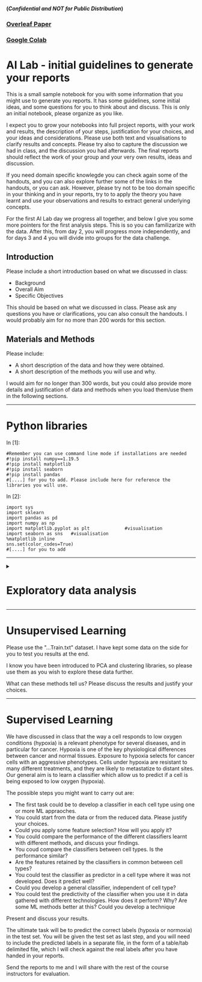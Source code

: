 #### (_Confidential and NOT for Public Distribution_)
### [Overleaf Paper](https://www.overleaf.com/project/642c259e2f694482ba9942e8)
### [Google Colab](https://colab.research.google.com/drive/1DltVlTuszWOiAbFxQ0-eCtsAYjyLH508?usp=sharing)

# AI Lab - initial guidelines to generate your reports

This is a small sample notebook for you with some information that you
might use to generate you reports. It has some guidelines, some initial
ideas, and some questions for you to think about and discuss. This is
only an initial notebook, please organize as you like.

I expect you to grow your notebooks into full project reports, with your
work and results, the description of your steps, justification for your
choices, and your ideas and considerations. Please use both text and
visualisations to clarify results and concepts. Please try also to
capture the discussion we had in class, and the discussion you had
afterwards. The final reports should reflect the work of your group and
your very own results, ideas and discussion.

If you need domain specific knowlegde you can check again some of the
handouts, and you can also explore further some of the links in the
handouts, or you can ask. However, please try not to be too domain
specific in your thinking and in your reports, try to to apply the
theory you have learnt and use your observations and results to extract
general underlying concepts.

For the first AI Lab day we progress all together, and below I give you
some more pointers for the first analysis steps. This is so you can
familizarize with the data. After this, from day 2, you will progress
more independently, and for days 3 and 4 you will divide into groups for
the data challenge.

## Introduction

Please include a short introduction based on what we discussed in class:

-   Background
-   Overall Aim
-   Specific Objectives


This should be based on what we discussed in class. Please ask any
questions you have or clarifications, you can also consult the handouts.
I would probably aim for no more than 200 words for this section.

## Materials and Methods

Please include:

-   A short description of the data and how they were obtained.
-   A short description of the methods you will use and why.


I would aim for no longer than 300 words, but you could also provide
more details and justification of data and methods when you load
them/use them in the following sections.

------------------------------------------------------------------------

# Python libraries

In \[1\]:

    #Remember you can use command line mode if installations are needed
    #!pip install numpy==1.19.5
    #!pip install matplotlib
    #!pip install seaborn
    #!pip install pandas
    #[....] for you to add. Please include here for reference the libraries you will use. 

In \[2\]:

    import sys
    import sklearn
    import pandas as pd
    import numpy as np
    import matplotlib.pyplot as plt             #visualisation
    import seaborn as sns   #visualisation
    %matplotlib inline     
    sns.set(color_codes=True)
    #[....] for you to add

------------------------------------------------------------------------
<details>
<summary><h1>Exploratory data analysis</h1></summary>

First we load the data. There are four datasets. They correspond to four
different experiments in two different cell lines, and using two
different single cell RNA sequencing techniques. You might proceed one
experiment at a time, or download the metadata for all experiments and
discuss them together. Here I show the example for one of the datasets.

## MCF7 SmartSeq experiment

First we read in the metadata. There are 4 metadata files. One for each
experiment. They are tab delimited file TSV.

In \[3\]:

    # Remember to change the path. This should point to where you have stored the metadata files. 
    df_meta = pd.read_csv("SmartSeq/MCF7_SmartS_MetaData.tsv",delimiter="\t",engine='python',index_col=0)
    print("Dataframe dimensions:", np.shape(df_meta))
    print("First column: ", df_meta.iloc[ : , 0])

    Dataframe dimensions: (383, 8)
    First column:  Filename
    output.STAR.1_A10_Hypo_S28_Aligned.sortedByCoord.out.bam    MCF7
    output.STAR.1_A11_Hypo_S29_Aligned.sortedByCoord.out.bam    MCF7
    output.STAR.1_A12_Hypo_S30_Aligned.sortedByCoord.out.bam    MCF7
    output.STAR.1_A1_Norm_S1_Aligned.sortedByCoord.out.bam      MCF7
    output.STAR.1_A2_Norm_S2_Aligned.sortedByCoord.out.bam      MCF7
                                                                ... 
    output.STAR.4_H5_Norm_S359_Aligned.sortedByCoord.out.bam    MCF7
    output.STAR.4_H6_Norm_S360_Aligned.sortedByCoord.out.bam    MCF7
    output.STAR.4_H7_Hypo_S379_Aligned.sortedByCoord.out.bam    MCF7
    output.STAR.4_H8_Hypo_S380_Aligned.sortedByCoord.out.bam    MCF7
    output.STAR.4_H9_Hypo_S381_Aligned.sortedByCoord.out.bam    MCF7
    Name: Cell Line, Length: 383, dtype: object

In \[4\]:

    df_meta.head(5)   

Out\[4\]:

|                                                          | Cell Line | PCR Plate | Pos | Condition | Hours | Cell name | PreprocessingTag              | ProcessingComments |
|----------------------------------------------------------|-----------|-----------|-----|-----------|-------|-----------|-------------------------------|--------------------|
| Filename                                                 |           |           |     |           |       |           |                               |                    |
| output.STAR.1_A10_Hypo_S28_Aligned.sortedByCoord.out.bam | MCF7      | 1         | A10 | Hypo      | 72    | S28       | Aligned.sortedByCoord.out.bam | STAR,FeatureCounts |
| output.STAR.1_A11_Hypo_S29_Aligned.sortedByCoord.out.bam | MCF7      | 1         | A11 | Hypo      | 72    | S29       | Aligned.sortedByCoord.out.bam | STAR,FeatureCounts |
| output.STAR.1_A12_Hypo_S30_Aligned.sortedByCoord.out.bam | MCF7      | 1         | A12 | Hypo      | 72    | S30       | Aligned.sortedByCoord.out.bam | STAR,FeatureCounts |
| output.STAR.1_A1_Norm_S1_Aligned.sortedByCoord.out.bam   | MCF7      | 1         | A1  | Norm      | 72    | S1        | Aligned.sortedByCoord.out.bam | STAR,FeatureCounts |
| output.STAR.1_A2_Norm_S2_Aligned.sortedByCoord.out.bam   | MCF7      | 1         | A2  | Norm      | 72    | S2        | Aligned.sortedByCoord.out.bam | STAR,FeatureCounts |

You comments

-   what are the raws?
-   what are the columns?

\[....\]

Next we download the actual sequencing data. In this case the datasets
are space-delimited. The name of the file gives you information on cell
line, the technology used and processing. The format is:
CellLine_Technology_preprocessing_Data.txt

You can download all data files, and then discuss them together later,
or proceed one data file at the time.

In \[5\]:

    # Remember to change the path. This should point to where you have stored the data files. 
    df = pd.read_csv("SmartSeq/MCF7_SmartS_Unfiltered_Data.txt",delimiter="\ ",engine='python',index_col=0)
    print("Dataframe dimensions:", np.shape(df))
    print("First column: ", df.iloc[ : , 0])

    Dataframe dimensions: (22934, 383)
    First column:  "WASH7P"         0
    "MIR6859-1"      0
    "WASH9P"         1
    "OR4F29"         0
    "MTND1P23"       0
                  ... 
    "MT-TE"          4
    "MT-CYB"       270
    "MT-TT"          0
    "MT-TP"          5
    "MAFIP"          8
    Name: "output.STAR.1_A10_Hypo_S28_Aligned.sortedByCoord.out.bam", Length: 22934, dtype: int64

For each data file, describe its structure and content.

-   File dimensions
-   Raws/columns are
-   This dataframe uses Symbols to identify genes (e.g. You can add the
    discussion we had in class on identifiers) \[...\]

In \[6\]:

    df.shape

Out\[6\]:

    (22934, 383)

In \[7\]:

    list(df.columns)

Out\[7\]:

    ['"output.STAR.1_A10_Hypo_S28_Aligned.sortedByCoord.out.bam"',
     '"output.STAR.1_A11_Hypo_S29_Aligned.sortedByCoord.out.bam"',
     ...
     '"output.STAR.4_H8_Hypo_S380_Aligned.sortedByCoord.out.bam"',
     '"output.STAR.4_H9_Hypo_S381_Aligned.sortedByCoord.out.bam"']

In \[8\]:

    gene_symbls = df.index
    print("Dataframe indexes: ", gene_symbls)

    Dataframe indexes:  Index(['"WASH7P"', '"MIR6859-1"', '"WASH9P"', '"OR4F29"', '"MTND1P23"',
           '"MTND2P28"', '"MTCO1P12"', '"MTCO2P12"', '"MTATP8P1"', '"MTATP6P1"',
           ...
           '"MT-TH"', '"MT-TS2"', '"MT-TL2"', '"MT-ND5"', '"MT-ND6"', '"MT-TE"',
           '"MT-CYB"', '"MT-TT"', '"MT-TP"', '"MAFIP"'],
          dtype='object', length=22934)

------------------------------------------------------------------------

***Exploratory data analysis*** include a broad range of possible tasks:

-   check how large are the files
-   are the data types all numeric
-   what can you observe by looking at the data (maybe use some plots to
    explain)

In \[9\]:

    np.shape(df)

Out\[9\]:

    (22934, 383)

In \[10\]:

    df.head(5)

Out\[10\]:

|             | "output.STAR.1_A10_Hypo_S28_Aligned.sortedByCoord.out.bam" | "output.STAR.1_A11_Hypo_S29_Aligned.sortedByCoord.out.bam" | "output.STAR.1_A12_Hypo_S30_Aligned.sortedByCoord.out.bam" | "output.STAR.1_A1_Norm_S1_Aligned.sortedByCoord.out.bam" | "output.STAR.1_A2_Norm_S2_Aligned.sortedByCoord.out.bam" | "output.STAR.1_A3_Norm_S3_Aligned.sortedByCoord.out.bam" | "output.STAR.1_A4_Norm_S4_Aligned.sortedByCoord.out.bam" | "output.STAR.1_A5_Norm_S5_Aligned.sortedByCoord.out.bam" | "output.STAR.1_A6_Norm_S6_Aligned.sortedByCoord.out.bam" | "output.STAR.1_A7_Hypo_S25_Aligned.sortedByCoord.out.bam" | ... | "output.STAR.4_H14_Hypo_S383_Aligned.sortedByCoord.out.bam" | "output.STAR.4_H1_Norm_S355_Aligned.sortedByCoord.out.bam" | "output.STAR.4_H2_Norm_S356_Aligned.sortedByCoord.out.bam" | "output.STAR.4_H3_Norm_S357_Aligned.sortedByCoord.out.bam" | "output.STAR.4_H4_Norm_S358_Aligned.sortedByCoord.out.bam" | "output.STAR.4_H5_Norm_S359_Aligned.sortedByCoord.out.bam" | "output.STAR.4_H6_Norm_S360_Aligned.sortedByCoord.out.bam" | "output.STAR.4_H7_Hypo_S379_Aligned.sortedByCoord.out.bam" | "output.STAR.4_H8_Hypo_S380_Aligned.sortedByCoord.out.bam" | "output.STAR.4_H9_Hypo_S381_Aligned.sortedByCoord.out.bam" |
|-------------|------------------------------------------------------------|------------------------------------------------------------|------------------------------------------------------------|----------------------------------------------------------|----------------------------------------------------------|----------------------------------------------------------|----------------------------------------------------------|----------------------------------------------------------|----------------------------------------------------------|-----------------------------------------------------------|-----|-------------------------------------------------------------|------------------------------------------------------------|------------------------------------------------------------|------------------------------------------------------------|------------------------------------------------------------|------------------------------------------------------------|------------------------------------------------------------|------------------------------------------------------------|------------------------------------------------------------|------------------------------------------------------------|
| "WASH7P"    | 0                                                          | 0                                                          | 0                                                          | 0                                                        | 0                                                        | 0                                                        | 0                                                        | 0                                                        | 0                                                        | 0                                                         | ... | 0                                                           | 0                                                          | 0                                                          | 1                                                          | 0                                                          | 0                                                          | 0                                                          | 1                                                          | 0                                                          | 1                                                          |
| "MIR6859-1" | 0                                                          | 0                                                          | 0                                                          | 0                                                        | 0                                                        | 0                                                        | 0                                                        | 0                                                        | 0                                                        | 0                                                         | ... | 0                                                           | 0                                                          | 0                                                          | 0                                                          | 0                                                          | 0                                                          | 0                                                          | 0                                                          | 0                                                          | 0                                                          |
| "WASH9P"    | 1                                                          | 0                                                          | 0                                                          | 0                                                        | 0                                                        | 1                                                        | 10                                                       | 1                                                        | 0                                                        | 0                                                         | ... | 1                                                           | 1                                                          | 0                                                          | 0                                                          | 0                                                          | 0                                                          | 1                                                          | 1                                                          | 4                                                          | 5                                                          |
| "OR4F29"    | 0                                                          | 0                                                          | 0                                                          | 0                                                        | 0                                                        | 0                                                        | 0                                                        | 0                                                        | 0                                                        | 0                                                         | ... | 0                                                           | 0                                                          | 0                                                          | 0                                                          | 0                                                          | 0                                                          | 0                                                          | 0                                                          | 1                                                          | 0                                                          |
| "MTND1P23"  | 0                                                          | 0                                                          | 0                                                          | 0                                                        | 0                                                        | 0                                                        | 0                                                        | 0                                                        | 0                                                        | 0                                                         | ... | 0                                                           | 0                                                          | 1                                                          | 0                                                          | 0                                                          | 0                                                          | 0                                                          | 0                                                          | 0                                                          | 0                                                          |

5 rows × 383 columns

In \[11\]:

    df.dtypes

Out\[11\]:

    "output.STAR.1_A10_Hypo_S28_Aligned.sortedByCoord.out.bam"    int64
    "output.STAR.1_A11_Hypo_S29_Aligned.sortedByCoord.out.bam"    int64
                                                                  ...  
    "output.STAR.4_H8_Hypo_S380_Aligned.sortedByCoord.out.bam"    int64
    "output.STAR.4_H9_Hypo_S381_Aligned.sortedByCoord.out.bam"    int64
    Length: 383, dtype: object

In \[12\]:

    # you can go from data frame to matrix if you prefer
    X= df.to_numpy()
    X
    np.shape(X)
    #note this might need to be transposed later on in the analysis

Out\[12\]:

    (22934, 383)

The aim is to understand the data by summarizing their main
characteristics (e.g. tables with statistics or visually). This step is
the very first one when we analyse the data. It can be time consuming
but it is very useful to understand the data, perform some quality
control, and define the downstream analysis.

Of note, there are ways of carrying out EDA and some steps that are
domain specific, and even in the same domain sometimes there are
different ways of carrying out EDA. It might depends on the specific
technology or the specific question. However, most of the concepts are
general and applicable to many contexts. The focus should be on the
general context.

You have an **"unfiltered"** data file. These are data are matrixes of
counts, no filter was applied and no normalization was applied. It is a
good idea to start to explore this first to understand the issues with
the dataset and discuss them, and what are the general implications of
the issues you encounter.

You have also **"filtered"** data and **"normalized"** data. These have
been pre-processed for you so eliminate some of the issues. You can use
these to train your classifiers.

***Are there missing values in the data?***

This is a recurring issues in many dataset, including in health. If
there were missing data you could remove them, or try some missing data
imputation.

In \[13\]:

    print(df.isnull().sum())

    "output.STAR.1_A10_Hypo_S28_Aligned.sortedByCoord.out.bam"    0
    "output.STAR.1_A11_Hypo_S29_Aligned.sortedByCoord.out.bam"    0
                                                                 ...
    "output.STAR.4_H8_Hypo_S380_Aligned.sortedByCoord.out.bam"    0
    "output.STAR.4_H9_Hypo_S381_Aligned.sortedByCoord.out.bam"    0
    Length: 383, dtype: int64

In \[33\]:

    #df = df.dropna()    # Dropping the missing values.
    #df.count()

In \[34\]:

    #print(df.isnull().sum())   # After dropping the values

Other general questions you might like to ask yourself in EDA are:

-   ***are there some outliers in the features?***
-   ***are there outliers in the cases?***
-   ***are the data normalized?***

Below some first step, for you to continue and expand, or there might be
other things you like to check.

In \[14\]:

    # you can check specific raws and columns in your data
    df.iloc[ 1:5 , 1:5 ]

Out\[14\]:

|             | "output.STAR.1_A11_Hypo_S29_Aligned.sortedByCoord.out.bam" | "output.STAR.1_A12_Hypo_S30_Aligned.sortedByCoord.out.bam" | "output.STAR.1_A1_Norm_S1_Aligned.sortedByCoord.out.bam" | "output.STAR.1_A2_Norm_S2_Aligned.sortedByCoord.out.bam" |
|-------------|------------------------------------------------------------|------------------------------------------------------------|----------------------------------------------------------|----------------------------------------------------------|
| "MIR6859-1" | 0                                                          | 0                                                          | 0                                                        | 0                                                        |
| "WASH9P"    | 0                                                          | 0                                                          | 0                                                        | 0                                                        |
| "OR4F29"    | 0                                                          | 0                                                          | 0                                                        | 0                                                        |
| "MTND1P23"  | 0                                                          | 0                                                          | 0                                                        | 0                                                        |

You can look as some descriptive statistics, for the features (the
genes) or for the cases (the single cells). Below is the example of the
cells. I show mean expression, standard deviation, and other statistics
for the expression of the genes in each cell. You can also look at the
expression of each gene across cells.

In \[15\]:

    df.describe()

Out\[15\]:

|       | "output.STAR.1_A10_Hypo_S28_Aligned.sortedByCoord.out.bam" | "output.STAR.1_A11_Hypo_S29_Aligned.sortedByCoord.out.bam" | "output.STAR.1_A12_Hypo_S30_Aligned.sortedByCoord.out.bam" | "output.STAR.1_A1_Norm_S1_Aligned.sortedByCoord.out.bam" | "output.STAR.1_A2_Norm_S2_Aligned.sortedByCoord.out.bam" | "output.STAR.1_A3_Norm_S3_Aligned.sortedByCoord.out.bam" | "output.STAR.1_A4_Norm_S4_Aligned.sortedByCoord.out.bam" | "output.STAR.1_A5_Norm_S5_Aligned.sortedByCoord.out.bam" | "output.STAR.1_A6_Norm_S6_Aligned.sortedByCoord.out.bam" | "output.STAR.1_A7_Hypo_S25_Aligned.sortedByCoord.out.bam" | ... | "output.STAR.4_H14_Hypo_S383_Aligned.sortedByCoord.out.bam" | "output.STAR.4_H1_Norm_S355_Aligned.sortedByCoord.out.bam" | "output.STAR.4_H2_Norm_S356_Aligned.sortedByCoord.out.bam" | "output.STAR.4_H3_Norm_S357_Aligned.sortedByCoord.out.bam" | "output.STAR.4_H4_Norm_S358_Aligned.sortedByCoord.out.bam" | "output.STAR.4_H5_Norm_S359_Aligned.sortedByCoord.out.bam" | "output.STAR.4_H6_Norm_S360_Aligned.sortedByCoord.out.bam" | "output.STAR.4_H7_Hypo_S379_Aligned.sortedByCoord.out.bam" | "output.STAR.4_H8_Hypo_S380_Aligned.sortedByCoord.out.bam" | "output.STAR.4_H9_Hypo_S381_Aligned.sortedByCoord.out.bam" |
|-------|------------------------------------------------------------|------------------------------------------------------------|------------------------------------------------------------|----------------------------------------------------------|----------------------------------------------------------|----------------------------------------------------------|----------------------------------------------------------|----------------------------------------------------------|----------------------------------------------------------|-----------------------------------------------------------|-----|-------------------------------------------------------------|------------------------------------------------------------|------------------------------------------------------------|------------------------------------------------------------|------------------------------------------------------------|------------------------------------------------------------|------------------------------------------------------------|------------------------------------------------------------|------------------------------------------------------------|------------------------------------------------------------|
| count | 22934.000000                                               | 22934.000000                                               | 22934.000000                                               | 22934.000000                                             | 22934.000000                                             | 22934.000000                                             | 22934.000000                                             | 22934.000000                                             | 22934.000000                                             | 22934.000000                                              | ... | 22934.000000                                                | 22934.000000                                               | 22934.000000                                               | 22934.000000                                               | 22934.000000                                               | 22934.000000                                               | 22934.000000                                               | 22934.000000                                               | 22934.000000                                               | 22934.000000                                               |
| mean  | 40.817651                                                  | 0.012253                                                   | 86.442400                                                  | 1.024636                                                 | 14.531351                                                | 56.213613                                                | 75.397183                                                | 62.767725                                                | 67.396747                                                | 2.240734                                                  | ... | 17.362562                                                   | 42.080230                                                  | 34.692422                                                  | 32.735284                                                  | 21.992718                                                  | 17.439391                                                  | 49.242784                                                  | 61.545609                                                  | 68.289352                                                  | 62.851400                                                  |
| std   | 465.709940                                                 | 0.207726                                                   | 1036.572689                                                | 6.097362                                                 | 123.800530                                               | 503.599145                                               | 430.471519                                               | 520.167576                                               | 459.689019                                               | 25.449630                                                 | ... | 193.153757                                                  | 256.775704                                                 | 679.960908                                                 | 300.291051                                                 | 153.441647                                                 | 198.179666                                                 | 359.337479                                                 | 540.847355                                                 | 636.892085                                                 | 785.670341                                                 |
| min   | 0.000000                                                   | 0.000000                                                   | 0.000000                                                   | 0.000000                                                 | 0.000000                                                 | 0.000000                                                 | 0.000000                                                 | 0.000000                                                 | 0.000000                                                 | 0.000000                                                  | ... | 0.000000                                                    | 0.000000                                                   | 0.000000                                                   | 0.000000                                                   | 0.000000                                                   | 0.000000                                                   | 0.000000                                                   | 0.000000                                                   | 0.000000                                                   | 0.000000                                                   |
| 25%   | 0.000000                                                   | 0.000000                                                   | 0.000000                                                   | 0.000000                                                 | 0.000000                                                 | 0.000000                                                 | 0.000000                                                 | 0.000000                                                 | 0.000000                                                 | 0.000000                                                  | ... | 0.000000                                                    | 0.000000                                                   | 0.000000                                                   | 0.000000                                                   | 0.000000                                                   | 0.000000                                                   | 0.000000                                                   | 0.000000                                                   | 0.000000                                                   | 0.000000                                                   |
| 50%   | 0.000000                                                   | 0.000000                                                   | 0.000000                                                   | 0.000000                                                 | 0.000000                                                 | 0.000000                                                 | 0.000000                                                 | 1.000000                                                 | 0.000000                                                 | 0.000000                                                  | ... | 0.000000                                                    | 0.000000                                                   | 0.000000                                                   | 0.000000                                                   | 0.000000                                                   | 0.000000                                                   | 0.000000                                                   | 0.000000                                                   | 0.000000                                                   | 0.000000                                                   |
| 75%   | 17.000000                                                  | 0.000000                                                   | 5.000000                                                   | 0.000000                                                 | 7.000000                                                 | 23.000000                                                | 39.000000                                                | 35.000000                                                | 38.000000                                                | 1.000000                                                  | ... | 9.000000                                                    | 30.000000                                                  | 0.000000                                                   | 17.000000                                                  | 12.000000                                                  | 9.000000                                                   | 27.000000                                                  | 30.000000                                                  | 38.000000                                                  | 33.000000                                                  |
| max   | 46744.000000                                               | 14.000000                                                  | 82047.000000                                               | 289.000000                                               | 10582.000000                                             | 46856.000000                                             | 29534.000000                                             | 50972.000000                                             | 36236.000000                                             | 1707.000000                                               | ... | 17800.000000                                                | 23355.000000                                               | 81952.000000                                               | 29540.000000                                               | 12149.000000                                               | 19285.000000                                               | 28021.000000                                               | 40708.000000                                               | 46261.000000                                               | 68790.000000                                               |

8 rows × 383 columns

You can plot the values for some features or for some cases

In \[16\]:

    cnames = list(df.columns)
    cnames[1]
    sns.boxplot(x=df[cnames[1]])

Out\[16\]:

    <AxesSubplot:xlabel='"output.STAR.1_A11_Hypo_S29_Aligned.sortedByCoord.out.bam"'>

![](attachment:vertopal_af7e9407fea3417e85ecb8a8be849c8f/a173b14d0b896d9ddb13a9453c80eda5f4255961.png)

In \[17\]:

    # Violin plots can be usefull. They are similar to a box plot, with the addition of a rotated kernel density plot on each side. So you can see the probability density of the data at different values. 
    sns.violinplot(x=df[cnames[1]])

Out\[17\]:

    <AxesSubplot:xlabel='"output.STAR.1_A11_Hypo_S29_Aligned.sortedByCoord.out.bam"'>

![](attachment:vertopal_af7e9407fea3417e85ecb8a8be849c8f/cdad8a3334a97e23fa872f3e1f0a58b0a52281ed.png)

You can plot the distrubtion of the data for each sample, or viceversa.
Below I'm plotting the violin plots of the features' values (the gene
expression) for the first 50 samples (our single cells). Each violin
plot corresponds to a single cell.

In \[20\]:

    df_small = df.iloc[:, :50]
    np.shape(df_small)
    plt.figure(figsize=(16,4))
    plot=sns.violinplot(data=df_small,palette="Set3",cut=0)
    plt.setp(plot.get_xticklabels(), rotation=90)

Out\[20\]:

    [None,
     ...
     None]

![](attachment:vertopal_af7e9407fea3417e85ecb8a8be849c8f/421d8007f5abde8184d491be589fa25e6fba85b0.png)

------------------------------------------------------------------------

Let's look for ***outliers***. A standard appraoch with outliers is to
compute the inter quantile range, and use this to define outliers and
filter them as below.

In \[21\]:

    Q1 = df.quantile(0.25)
    Q3 = df.quantile(0.75)
    IQR = Q3 - Q1
    print(IQR)

    "output.STAR.1_A10_Hypo_S28_Aligned.sortedByCoord.out.bam"    17.0
    "output.STAR.1_A11_Hypo_S29_Aligned.sortedByCoord.out.bam"     0.0
                                                                  ... 
    "output.STAR.4_H8_Hypo_S380_Aligned.sortedByCoord.out.bam"    38.0
    "output.STAR.4_H9_Hypo_S381_Aligned.sortedByCoord.out.bam"    33.0
    Length: 383, dtype: float64

Let's try to eliminate outliers using the quantile range.

PS. Create a new dataset. It is always tidier in EDA. You can eliminate
the old one later if you are happy with your new filtered or transformed
dataset.

In \[22\]:

    df_noOut = df[~((df < (Q1 - 1.5 * IQR)) |(df > (Q3 + 1.5 * IQR))).any(axis=1)]
    df_noOut.shape
    df_noOut.head(3)

Out\[22\]:

|             | "output.STAR.1_A10_Hypo_S28_Aligned.sortedByCoord.out.bam" | "output.STAR.1_A11_Hypo_S29_Aligned.sortedByCoord.out.bam" | "output.STAR.1_A12_Hypo_S30_Aligned.sortedByCoord.out.bam" | "output.STAR.1_A1_Norm_S1_Aligned.sortedByCoord.out.bam" | "output.STAR.1_A2_Norm_S2_Aligned.sortedByCoord.out.bam" | "output.STAR.1_A3_Norm_S3_Aligned.sortedByCoord.out.bam" | "output.STAR.1_A4_Norm_S4_Aligned.sortedByCoord.out.bam" | "output.STAR.1_A5_Norm_S5_Aligned.sortedByCoord.out.bam" | "output.STAR.1_A6_Norm_S6_Aligned.sortedByCoord.out.bam" | "output.STAR.1_A7_Hypo_S25_Aligned.sortedByCoord.out.bam" | ... | "output.STAR.4_H14_Hypo_S383_Aligned.sortedByCoord.out.bam" | "output.STAR.4_H1_Norm_S355_Aligned.sortedByCoord.out.bam" | "output.STAR.4_H2_Norm_S356_Aligned.sortedByCoord.out.bam" | "output.STAR.4_H3_Norm_S357_Aligned.sortedByCoord.out.bam" | "output.STAR.4_H4_Norm_S358_Aligned.sortedByCoord.out.bam" | "output.STAR.4_H5_Norm_S359_Aligned.sortedByCoord.out.bam" | "output.STAR.4_H6_Norm_S360_Aligned.sortedByCoord.out.bam" | "output.STAR.4_H7_Hypo_S379_Aligned.sortedByCoord.out.bam" | "output.STAR.4_H8_Hypo_S380_Aligned.sortedByCoord.out.bam" | "output.STAR.4_H9_Hypo_S381_Aligned.sortedByCoord.out.bam" |
|-------------|------------------------------------------------------------|------------------------------------------------------------|------------------------------------------------------------|----------------------------------------------------------|----------------------------------------------------------|----------------------------------------------------------|----------------------------------------------------------|----------------------------------------------------------|----------------------------------------------------------|-----------------------------------------------------------|-----|-------------------------------------------------------------|------------------------------------------------------------|------------------------------------------------------------|------------------------------------------------------------|------------------------------------------------------------|------------------------------------------------------------|------------------------------------------------------------|------------------------------------------------------------|------------------------------------------------------------|------------------------------------------------------------|
| "MIR6859-1" | 0                                                          | 0                                                          | 0                                                          | 0                                                        | 0                                                        | 0                                                        | 0                                                        | 0                                                        | 0                                                        | 0                                                         | ... | 0                                                           | 0                                                          | 0                                                          | 0                                                          | 0                                                          | 0                                                          | 0                                                          | 0                                                          | 0                                                          | 0                                                          |
| "CICP3"     | 0                                                          | 0                                                          | 0                                                          | 0                                                        | 0                                                        | 0                                                        | 0                                                        | 0                                                        | 0                                                        | 0                                                         | ... | 0                                                           | 0                                                          | 0                                                          | 0                                                          | 0                                                          | 0                                                          | 0                                                          | 0                                                          | 0                                                          | 0                                                          |
| "FAM87B"    | 0                                                          | 0                                                          | 0                                                          | 0                                                        | 0                                                        | 0                                                        | 0                                                        | 0                                                        | 2                                                        | 0                                                         | ... | 0                                                           | 1                                                          | 0                                                          | 0                                                          | 0                                                          | 0                                                          | 0                                                          | 0                                                          | 0                                                          | 0                                                          |

3 rows × 383 columns

Let's look at our violin plots again, for the dataset with outliers
removed:

In \[23\]:

    sns.boxplot(x=df_noOut[cnames[1]])

Out\[23\]:

    <AxesSubplot:xlabel='"output.STAR.1_A11_Hypo_S29_Aligned.sortedByCoord.out.bam"'>

![](attachment:vertopal_af7e9407fea3417e85ecb8a8be849c8f/8e6d86d0a42c1b37c15e8c6b71bb68379a60a0ce.png)

In \[24\]:

    df_noOut_small = df.iloc[:, :50]
    np.shape(df_noOut_small)
    plt.figure(figsize=(16,4))
    plot=sns.violinplot(data=df_noOut_small,palette="Set3",cut=0)
    plt.setp(plot.get_xticklabels(), rotation=90)

Out\[24\]:

    [None,
     ...
     None]

![](attachment:vertopal_af7e9407fea3417e85ecb8a8be849c8f/421d8007f5abde8184d491be589fa25e6fba85b0.png)

They don't look good. We have just zeros now. Simply removing outliers
would not work here, as many genes/features would simply be 0 if we
excluded the outliers. So we need to proceed differently, as *the
outliers seem to be the values carrying the information in this case*.

In fact you might have observed that ***the data are sparse***.

Features with sparse data are features that have mostly zero values. For
example, a sensor connected with a door will send a signal only when
there is a movement of the door. The seonsor recording will have mostly
zero values, because the door is not always moving. The rare non-zero
values will be the valuable information: somebody is entering the room.
Large sparse matrices are common, and encountered often in applied
machine learning tasks. Examples of sparse data include data encodings
that map categories to counts, vectors of one-hot-encoded words or
counts of categorical data. On the other hand, features with dense data
have predominantly non-zero values.

-   ***can you quantify the sparsity?***
-   ***would using sparse matrix representation be an advantage?***
-   ***what would you do to adress this sparsity?***

------------------------------------------------------------------------

You can also inspect summary statistics of the ***distribution*** of
your data. For example you can look at Skewness and Kurtosis of the gene
expression profiles.

In \[25\]:

    from scipy.stats import kurtosis, skew
    colN = np.shape(df)[1]
    colN
    df_skew_cells = []
    for i in range(colN) :     
         v_df = df[cnames[i]]
         df_skew_cells += [skew(v_df)]   
      #  df_skew_cells += [df[cnames[i]].skew()]
    df_skew_cells
    sns.histplot(df_skew_cells,bins=100)
    plt.xlabel('Skewness of single cells expression profiles - original df')

Out\[25\]:

    Text(0.5, 0, 'Skewness of single cells expression profiles - original df')

![](attachment:vertopal_af7e9407fea3417e85ecb8a8be849c8f/ea1d7f2a446ce0aaa32b73b8c782b32477ff0302.png)

In \[26\]:

    df_kurt_cells = []
    for i in range(colN) :     
         v_df = df[cnames[i]]
         df_kurt_cells += [kurtosis(v_df)]   
     #   df_kurt_cells += [df[cnames[i]].kurt()]
    df_kurt_cells
    sns.histplot(df_kurt_cells,bins=100)
    plt.xlabel('Kurtosis of single cells expression profiles - original df')

Out\[26\]:

    Text(0.5, 0, 'Kurtosis of single cells expression profiles - original df')

![](attachment:vertopal_af7e9407fea3417e85ecb8a8be849c8f/471a08ca73a3c5b6f6c9885b5a90f47188e41584.png)

For reference Skewness and Kurtosis for a normal distribution are below.

In \[27\]:

    xnorm = np.random.normal(0, 2, 10000000)   # create random values based on a normal distribution
    xnorm 

    print( "Excess kurtosis of normal distribution: ",  kurtosis(xnorm) )
    print( "Skewness of normal distribution: ", skew(xnorm) )

    Excess kurtosis of normal distribution:  -0.0030042602669548835
    Skewness of normal distribution:  -0.000733958096450209

The distribution are highly non-normal, skewed with heavy tails. Why is
this a problem?

***Data transformation*** can be an option. For example, you can try to
log the data. Log based 2 is often used as +1 indicate doubling of the
feature abundance (gene expression in this case) and -1 halving of the
feature abundance/gene expression. In this way, changes in the values of
the feature upwards or downwards are symmetrical, so up-regulation and
down-regulation of a gene with respect to a control is symmetrical.

In \[29\]:

    df11_log2 = np.log2(df[cnames[1]]+1)
    sns.boxplot(x=df11_log2)

Out\[29\]:

    <AxesSubplot:xlabel='"output.STAR.1_A11_Hypo_S29_Aligned.sortedByCoord.out.bam"'>

![](attachment:vertopal_af7e9407fea3417e85ecb8a8be849c8f/e6f781e5a331d4a078dd246c4c5032b075fc1bcd.png)

In \[30\]:

    sns.violinplot(x=df11_log2)

Out\[30\]:

    <AxesSubplot:xlabel='"output.STAR.1_A11_Hypo_S29_Aligned.sortedByCoord.out.bam"'>

![](attachment:vertopal_af7e9407fea3417e85ecb8a8be849c8f/2c256733564be2094aa7be5ea2fabb65e237a41b.png)

We can check the summary statistics again, and plot the trasformed gene
expression profile of each cell

In \[31\]:

    display(df11_log2.describe().round(2))

    count    22934.00
    mean         0.01
    std          0.12
    min          0.00
    25%          0.00
    50%          0.00
    75%          0.00
    max          3.91
    Name: "output.STAR.1_A11_Hypo_S29_Aligned.sortedByCoord.out.bam", dtype: float64

In \[32\]:

    df1 = df + 1
    df1_log2 = df1.apply(np.log2)
    # I'm selecting part of the data as the plots would otherwise take too long to generate
    df1_log2_small = df1_log2.iloc[:, :50]
    np.shape(df1_log2_small)
    plt.figure(figsize=(16,4))
    plot=sns.violinplot(data=df1_log2_small,palette="Set3",cut=0)
    plt.setp(plot.get_xticklabels(), rotation=90)

Out\[32\]:

    [None,
     ...
     None]

![](attachment:vertopal_af7e9407fea3417e85ecb8a8be849c8f/af0e57c5e2b4ef5b7c6a63868838c5d1b2461807.png)

In \[33\]:

    df1_log2_skew_cells = []
    for i in range(colN) :     
         v_df = df1_log2[cnames[i]]
         df1_log2_skew_cells += [skew(v_df)]   
    df1_log2_skew_cells
    sns.histplot(df1_log2_skew_cells,bins=100)
    plt.xlabel('Skewness of single cells expression profiles - log2 df')

Out\[33\]:

    Text(0.5, 0, 'Skewness of single cells expression profiles - log2 df')

![](attachment:vertopal_af7e9407fea3417e85ecb8a8be849c8f/0ed9c89a65daa8e252ef0fe406679c93d48e9a29.png)

In \[34\]:

    df1_log2_kurt_cells = []
    for i in range(colN) :     
         v_df = df1_log2[cnames[i]]
         df1_log2_kurt_cells += [kurtosis(v_df)] 
     f1_log2_kurt_cells
    sns.histplot(df1_log2_kurt_cells,bins=100)
    plt.xlabel('Kurtosis of single cells expression profiles - log2 df')

Out\[34\]:

    Text(0.5, 0, 'Kurtosis of single cells expression profiles - log2 df')

![](attachment:vertopal_af7e9407fea3417e85ecb8a8be849c8f/44deb7d1ef07ff25d30e5035f6a9830023c008d6.png)

If we are happy with this transformation we can use this transformed
data in what follows.

In \[35\]:

    df = df1_log2

------------------------------------------------------------------------

Each single cell was sequenced independently, so there might be need of
normalizing the data between cells. Let's plot the gene expression
distributions for each cell, and compare them.

In \[38\]:

    df_small = df.iloc[:, 10:30]  #just selecting part of the samples so run time not too long
    sns.displot(data=df_small,palette="Set3",kind="kde", bw_adjust=2)

Out\[38\]:

    <seaborn.axisgrid.FacetGrid at 0x2d99a0eb5e0>

![](attachment:vertopal_af7e9407fea3417e85ecb8a8be849c8f/61c4ce9e4cf566d1a4a001baa013ab9e2a0ed641.png)

By looking at these plots, do you think the data are ***normalized***?
How would you normalize them?

Try the plots above both with the "...unfiltered...txt" (not filtered
and not normalized), "...filtered...txt" (filtered but not normalized)",
and with the "..normalized...txt" data.

------------------------------------------------------------------------

It can also be useful to check for ***duplicate raws***. These can often
happen in any data recording tasks. In our case, there could be some
features that have the same counts across experiments but different
names. There could be many reasons why this happens. They could be the
same entity as there is redundacy in gene annotation, or they could
reflect other issues, for example when in the same region there are
overlapping gene annotations. It is useful to inspect and maybe drop one
of the duplicate features. However, this needs to be noted and recorded,
as it could create issues with data interpretation later on. For
example, in our case, if two genes have the same counts we could drop
one, as they are likely to be two different annotations of the same gene
(or genes with overlapping genomic regions for which we cannot resolve
differences in expression). If we consider both of the duplicate
features/genes, we are potentially duplicating data, creating a bias.
However, if we drop one of them we will miss it in further analyses. For
example, the gene that has been dropped could be the one corresponding
to the most recurring annotation in previous studies. If we dropped this
feature without recording this in a log file, we would miss an important
biological link between the current study and historical studies.

In \[39\]:

    duplicate_rows_df = df[df.duplicated(keep=False)]
    print("number of duplicate rows: ", duplicate_rows_df.shape)
    print("number of duplicate rows: ", duplicate_rows_df)

    number of duplicate rows:  (56, 383)
    number of duplicate rows:                     "output.STAR.1_A10_Hypo_S28_Aligned.sortedByCoord.out.bam"  \
    "SHISAL2A"                                                       0.0            
    "IL12RB2"                                                        0.0   
    ...         
    "SEZ6L"                                                          0.0            
    "ADAMTS5"                                                        0.0            

                       "output.STAR.1_A11_Hypo_S29_Aligned.sortedByCoord.out.bam"  \
    "SHISAL2A"                                                       0.0            
    "IL12RB2"                                                        0.0            
    ...
    "SEZ6L"                                                          0.0            
    "ADAMTS5"                                                        0.0            

                       "output.STAR.1_A12_Hypo_S30_Aligned.sortedByCoord.out.bam"  \
    "SHISAL2A"                                                  0.000000            
    "IL12RB2"                                                   0.000000            
    ...
    "SEZ6L"                                                     0.000000            
    "ADAMTS5"                                                   0.000000            

                       "output.STAR.1_A1_Norm_S1_Aligned.sortedByCoord.out.bam"  \
    "SHISAL2A"                                                       0.0          
    "IL12RB2"                                                        0.0          
    ...
    "SEZ6L"                                                          0.0          
    "ADAMTS5"                                                        0.0          

                       "output.STAR.1_A2_Norm_S2_Aligned.sortedByCoord.out.bam"  \
    "SHISAL2A"                                                       0.0          
    "IL12RB2"                                                        0.0          
    ...
    "SEZ6L"                                                          0.0          
    "ADAMTS5"                                                        0.0          

                       "output.STAR.1_A3_Norm_S3_Aligned.sortedByCoord.out.bam"  \
    "SHISAL2A"                                                       0.0          
    "IL12RB2"                                                        0.0          
    ...
    "SEZ6L"                                                          0.0          
    "ADAMTS5"                                                        0.0          

                       "output.STAR.1_A4_Norm_S4_Aligned.sortedByCoord.out.bam"  \
    "SHISAL2A"                                                  0.000000          
    "IL12RB2"                                                   0.000000          
    ...
    "SEZ6L"                                                     0.000000          
    "ADAMTS5"                                                   0.000000          

                       "output.STAR.1_A5_Norm_S5_Aligned.sortedByCoord.out.bam"  \
    "SHISAL2A"                                                       0.0          
    "IL12RB2"                                                        0.0          
    ...
    "SEZ6L"                                                          0.0          
    "ADAMTS5"                                                        0.0          

                       "output.STAR.1_A6_Norm_S6_Aligned.sortedByCoord.out.bam"  \
    "SHISAL2A"                                                       0.0          
    "IL12RB2"                                                        0.0          
    ...
    "SEZ6L"                                                          0.0          
    "ADAMTS5"                                                        0.0          

                       "output.STAR.1_A7_Hypo_S25_Aligned.sortedByCoord.out.bam"  \
    "SHISAL2A"                                                       0.0           
    "IL12RB2"                                                        0.0           
    ...
    "SEZ6L"                                                          0.0           
    "ADAMTS5"                                                        0.0           

                       ...  \
    "SHISAL2A"         ...   
    "IL12RB2"          ...   
    ...
    "SEZ6L"            ...   
    "ADAMTS5"          ...   

                       "output.STAR.4_H14_Hypo_S383_Aligned.sortedByCoord.out.bam"  \
    "SHISAL2A"                                                       0.0             
    "IL12RB2"                                                        0.0             
    ...
    "SEZ6L"                                                          0.0             
    "ADAMTS5"                                                        0.0             

                       "output.STAR.4_H1_Norm_S355_Aligned.sortedByCoord.out.bam"  \
    "SHISAL2A"                                                       0.0            
    "IL12RB2"                                                        0.0            
    ...
    "SEZ6L"                                                          0.0            
    "ADAMTS5"                                                        0.0            

                       "output.STAR.4_H2_Norm_S356_Aligned.sortedByCoord.out.bam"  \
    "SHISAL2A"                                                       0.0            
    "IL12RB2"                                                        0.0            
    ...
    "SEZ6L"                                                          0.0            
    "ADAMTS5"                                                        0.0            

                       "output.STAR.4_H3_Norm_S357_Aligned.sortedByCoord.out.bam"  \
    "SHISAL2A"                                                  0.000000            
    "IL12RB2"                                                   0.000000            
    ...
    "SUGT1P4-STRA6LP"                                           4.321928            
    "STRA6LP"                                                   4.321928            
    ...
    "SEZ6L"                                                     0.000000            
    "ADAMTS5"                                                   0.000000            

                       "output.STAR.4_H4_Norm_S358_Aligned.sortedByCoord.out.bam"  \
    "SHISAL2A"                                                       0.0            
    "IL12RB2"                                                        0.0            
    ...
    "SEZ6L"                                                          0.0            
    "ADAMTS5"                                                        0.0            

                       "output.STAR.4_H5_Norm_S359_Aligned.sortedByCoord.out.bam"  \
    "SHISAL2A"                                                       0.0            
    "IL12RB2"                                                        0.0            
    ...
    "SEZ6L"                                                          0.0            
    "ADAMTS5"                                                        1.0            

                       "output.STAR.4_H6_Norm_S360_Aligned.sortedByCoord.out.bam"  \
    "SHISAL2A"                                                       0.0            
    "IL12RB2"                                                        0.0            
    ...
    "SEZ6L"                                                          0.0            
    "ADAMTS5"                                                        0.0            

                       "output.STAR.4_H7_Hypo_S379_Aligned.sortedByCoord.out.bam"  \
    "SHISAL2A"                                                       0.0            
    "IL12RB2"                                                        0.0            
    ...
    "SEZ6L"                                                          0.0            
    "ADAMTS5"                                                        0.0            

                       "output.STAR.4_H8_Hypo_S380_Aligned.sortedByCoord.out.bam"  \
    "SHISAL2A"                                                       0.0            
    "IL12RB2"                                                        0.0            
    ...
    "SEZ6L"                                                          0.0            
    "ADAMTS5"                                                        0.0            

                       "output.STAR.4_H9_Hypo_S381_Aligned.sortedByCoord.out.bam"  
    "SHISAL2A"                                                       0.0           
    "IL12RB2"                                                        0.0           
    ...
    "SEZ6L"                                                          0.0           
    "ADAMTS5"                                                        0.0           

    [56 rows x 383 columns]

We could check case by case whether to remove. First let's understand
where the duplicates really are.

In \[40\]:

    #print("names of duplicate rows: ",duplicate_rows_df.index)
    duplicate_rows_df_t = duplicate_rows_df.T
    duplicate_rows_df_t
    c_dupl = duplicate_rows_df_t.corr()
    c_dupl

Out\[40\]:

|                   | "SHISAL2A" | "IL12RB2" | "S1PR1"   | "CD84"    | "GNLY"    | "FAR2P3"  | "KLF2P3"  | "PABPC1P2" | "UGT1A8"  | "UGT1A9"  | ... | "BCL6B"   | "CCL3L3"  | "CCL3L1"  | "OTOP3"   | "RNA5SP450" | "PSG1"    | "MIR3190" | "MIR3191" | "SEZ6L"   | "ADAMTS5" |
|-------------------|------------|-----------|-----------|-----------|-----------|-----------|-----------|------------|-----------|-----------|-----|-----------|-----------|-----------|-----------|-------------|-----------|-----------|-----------|-----------|-----------|
| "SHISAL2A"        | 1.000000   | 0.595969  | 0.600789  | 0.374125  | 0.497375  | -0.008333 | -0.008333 | 0.497375   | -0.013522 | -0.013522 | ... | 0.497375  | -0.011697 | -0.011697 | 0.251552  | -0.005249   | 0.497375  | -0.005249 | -0.005249 | 0.233664  | 0.595969  |
| "IL12RB2"         | 0.595969   | 1.000000  | 0.719609  | 0.902085  | 0.595969  | -0.008126 | -0.008126 | 0.975214   | -0.013187 | -0.013187 | ... | 0.595969  | -0.011407 | -0.011407 | 0.801883  | -0.005119   | 0.595969  | -0.005119 | -0.005119 | 0.785477  | 0.713849  |
| "S1PR1"           | 0.600789   | 0.719609  | 1.000000  | 0.452186  | 0.600789  | -0.008102 | -0.008102 | 0.600789   | -0.013148 | -0.013148 | ... | 0.600789  | -0.011372 | -0.011372 | 0.304354  | -0.005104   | 0.600789  | -0.005104 | -0.005104 | 0.282777  | 0.719609  |
| "CD84"            | 0.374125   | 0.902085  | 0.452186  | 1.000000  | 0.374125  | -0.008126 | -0.008126 | 0.975214   | -0.013187 | -0.013187 | ... | 0.374125  | -0.011407 | -0.011407 | 0.981215  | -0.005119   | 0.374125  | -0.005119 | -0.005119 | 0.975655  | 0.448546  |
| "GNLY"            | 0.497375   | 0.595969  | 0.600789  | 0.374125  | 1.000000  | -0.008333 | -0.008333 | 0.497375   | -0.013522 | -0.013522 | ... | 1.000000  | 0.113449  | 0.113449  | 0.251552  | -0.005249   | 0.497375  | -0.005249 | -0.005249 | 0.233664  | 0.975214  |
| "FAR2P3"          | -0.008333  | -0.008126 | -0.008102 | -0.008126 | -0.008333 | 1.000000  | 1.000000  | -0.008333  | -0.021465 | -0.021465 | ... | -0.008333 | -0.018567 | -0.018567 | -0.007618 | -0.008333   | -0.008333 | -0.008333 | -0.008333 | -0.007524 | -0.008126 |
| "KLF2P3"          | -0.008333  | -0.008126 | -0.008102 | -0.008126 | -0.008333 | 1.000000  | 1.000000  | -0.008333  | -0.021465 | -0.021465 | ... | -0.008333 | -0.018567 | -0.018567 | -0.007618 | -0.008333   | -0.008333 | -0.008333 | -0.008333 | -0.007524 | -0.008126 |
| "PABPC1P2"        | 0.497375   | 0.975214  | 0.600789  | 0.975214  | 0.497375  | -0.008333 | -0.008333 | 1.000000   | -0.013522 | -0.013522 | ... | 0.497375  | -0.011697 | -0.011697 | 0.914209  | -0.005249   | 0.497375  | -0.005249 | -0.005249 | 0.902946  | 0.595969  |
| "UGT1A8"          | -0.013522  | -0.013187 | -0.013148 | -0.013187 | -0.013522 | -0.021465 | -0.021465 | -0.013522  | 1.000000  | 1.000000  | ... | -0.013522 | -0.030130 | -0.030130 | -0.012362 | -0.013522   | -0.013522 | -0.013522 | -0.013522 | -0.012210 | -0.013187 |
| "UGT1A9"          | -0.013522  | -0.013187 | -0.013148 | -0.013187 | -0.013522 | -0.021465 | -0.021465 | -0.013522  | 1.000000  | 1.000000  | ... | -0.013522 | -0.030130 | -0.030130 | -0.012362 | -0.013522   | -0.013522 | -0.013522 | -0.013522 | -0.012210 | -0.013187 |
| "SLC22A14"        | 0.497375   | 0.975214  | 0.600789  | 0.975214  | 0.497375  | -0.008333 | -0.008333 | 1.000000   | -0.013522 | -0.013522 | ... | 0.497375  | -0.011697 | -0.011697 | 0.914209  | -0.005249   | 0.497375  | -0.005249 | -0.005249 | 0.902946  | 0.595969  |
| "COQ10BP2"        | 1.000000   | 0.595969  | 0.600789  | 0.374125  | 0.497375  | -0.008333 | -0.008333 | 0.497375   | -0.013522 | -0.013522 | ... | 0.497375  | -0.011697 | -0.011697 | 0.251552  | -0.005249   | 0.497375  | -0.005249 | -0.005249 | 0.233664  | 0.595969  |
| "PANDAR"          | -0.020348  | -0.019843 | -0.019784 | -0.019843 | -0.020348 | -0.032300 | -0.032300 | -0.020348  | 0.001888  | 0.001888  | ... | -0.020348 | 0.003298  | 0.003298  | -0.018602 | -0.020348   | -0.020348 | 0.118817  | 0.118817  | -0.018373 | -0.019843 |
| "LAP3P2"          | -0.020348  | -0.019843 | -0.019784 | -0.019843 | -0.020348 | -0.032300 | -0.032300 | -0.020348  | 0.001888  | 0.001888  | ... | -0.020348 | 0.003298  | 0.003298  | -0.018602 | -0.020348   | -0.020348 | 0.118817  | 0.118817  | -0.018373 | -0.019843 |
| "RPL22P16"        | -0.005249  | -0.005119 | -0.005104 | -0.005119 | -0.005249 | -0.008333 | -0.008333 | -0.005249  | -0.013522 | -0.013522 | ... | -0.005249 | -0.011697 | -0.011697 | -0.004799 | 1.000000    | -0.005249 | -0.005249 | -0.005249 | -0.004740 | -0.005119 |
| "GALNT17"         | 0.595969   | 1.000000  | 0.719609  | 0.902085  | 0.595969  | -0.008126 | -0.008126 | 0.975214   | -0.013187 | -0.013187 | ... | 0.595969  | -0.011407 | -0.011407 | 0.801883  | -0.005119   | 0.595969  | -0.005119 | -0.005119 | 0.785477  | 0.713849  |
| "PON1"            | 0.595969   | 1.000000  | 0.719609  | 0.902085  | 0.595969  | -0.008126 | -0.008126 | 0.975214   | -0.013187 | -0.013187 | ... | 0.595969  | -0.011407 | -0.011407 | 0.801883  | -0.005119   | 0.595969  | -0.005119 | -0.005119 | 0.785477  | 0.713849  |
| "HTR5A"           | -0.005249  | -0.005119 | -0.005104 | -0.005119 | -0.005249 | -0.008333 | -0.008333 | -0.005249  | -0.013522 | -0.013522 | ... | -0.005249 | -0.011697 | -0.011697 | -0.004799 | -0.005249   | -0.005249 | -0.005249 | -0.005249 | -0.004740 | -0.005119 |
| "SNORA36A"        | -0.005593  | -0.005455 | -0.005438 | -0.005455 | -0.005593 | -0.008879 | -0.008879 | -0.005593  | -0.014408 | -0.014408 | ... | -0.005593 | 0.086725  | 0.086725  | -0.005113 | -0.005593   | -0.005593 | -0.005593 | -0.005593 | -0.005050 | -0.005455 |
| "MIR664B"         | -0.005593  | -0.005455 | -0.005438 | -0.005455 | -0.005593 | -0.008879 | -0.008879 | -0.005593  | -0.014408 | -0.014408 | ... | -0.005593 | 0.086725  | 0.086725  | -0.005113 | -0.005593   | -0.005593 | -0.005593 | -0.005593 | -0.005050 | -0.005455 |
| "CSMD1"           | 0.233664   | 0.785477  | 0.282777  | 0.975655  | 0.233664  | -0.007524 | -0.007524 | 0.902946   | -0.012210 | -0.012210 | ... | 0.233664  | -0.010561 | -0.010561 | 0.999636  | -0.004740   | 0.233664  | -0.004740 | -0.004740 | 1.000000  | 0.280484  |
| "KCNS2"           | 0.497375   | 0.595969  | 0.600789  | 0.374125  | 1.000000  | -0.008333 | -0.008333 | 0.497375   | -0.013522 | -0.013522 | ... | 1.000000  | 0.113449  | 0.113449  | 0.251552  | -0.005249   | 0.497375  | -0.005249 | -0.005249 | 0.233664  | 0.975214  |
| "MIR548AA1"       | -0.005119  | -0.004992 | -0.004977 | -0.004992 | -0.005119 | -0.008126 | -0.008126 | -0.005119  | -0.013187 | -0.013187 | ... | -0.005119 | -0.011407 | -0.011407 | -0.004680 | -0.005119   | -0.005119 | -0.005119 | -0.005119 | -0.004622 | -0.004992 |
| "MIR548D1"        | -0.005119  | -0.004992 | -0.004977 | -0.004992 | -0.005119 | -0.008126 | -0.008126 | -0.005119  | -0.013187 | -0.013187 | ... | -0.005119 | -0.011407 | -0.011407 | -0.004680 | -0.005119   | -0.005119 | -0.005119 | -0.005119 | -0.004622 | -0.004992 |
| "MTCO2P11"        | -0.005249  | -0.005119 | -0.005104 | -0.005119 | -0.005249 | -0.008333 | -0.008333 | -0.005249  | -0.013522 | -0.013522 | ... | -0.005249 | -0.011697 | -0.011697 | -0.004799 | -0.005249   | -0.005249 | -0.005249 | -0.005249 | -0.004740 | -0.005119 |
| "CLCN3P1"         | 0.251552   | 0.801883  | 0.304354  | 0.981215  | 0.251552  | -0.007618 | -0.007618 | 0.914209   | -0.012362 | -0.012362 | ... | 0.251552  | -0.010693 | -0.010693 | 1.000000  | -0.004799   | 0.251552  | -0.004799 | -0.004799 | 0.999636  | 0.301890  |
| "SUGT1P4-STRA6LP" | 0.037564   | -0.030417 | -0.030325 | -0.030417 | -0.031190 | 0.054004  | 0.054004  | -0.031190  | 0.094395  | 0.094395  | ... | -0.031190 | 0.081243  | 0.081243  | -0.028514 | -0.031190   | -0.031190 | 0.093831  | 0.093831  | -0.028163 | -0.030417 |
| "STRA6LP"         | 0.037564   | -0.030417 | -0.030325 | -0.030417 | -0.031190 | 0.054004  | 0.054004  | -0.031190  | 0.094395  | 0.094395  | ... | -0.031190 | 0.081243  | 0.081243  | -0.028514 | -0.031190   | -0.031190 | 0.093831  | 0.093831  | -0.028163 | -0.030417 |
| "MUC6"            | 0.600789   | 0.719609  | 1.000000  | 0.452186  | 0.600789  | -0.008102 | -0.008102 | 0.600789   | -0.013148 | -0.013148 | ... | 0.600789  | -0.011372 | -0.011372 | 0.304354  | -0.005104   | 0.600789  | -0.005104 | -0.005104 | 0.282777  | 0.719609  |
| "VSTM4"           | 0.497375   | 0.595969  | 0.600789  | 0.374125  | 0.497375  | -0.008333 | -0.008333 | 0.497375   | -0.013522 | -0.013522 | ... | 0.497375  | -0.011697 | -0.011697 | 0.251552  | -0.005249   | 1.000000  | -0.005249 | -0.005249 | 0.233664  | 0.595969  |
| "LINC00856"       | -0.008950  | -0.008728 | 0.091960  | -0.008728 | -0.008950 | -0.014208 | -0.014208 | -0.008950  | -0.023056 | -0.023056 | ... | -0.008950 | -0.019943 | -0.019943 | -0.008182 | -0.008950   | -0.008950 | -0.008950 | -0.008950 | -0.008082 | -0.008728 |
| "LINC00595"       | -0.008950  | -0.008728 | 0.091960  | -0.008728 | -0.008950 | -0.014208 | -0.014208 | -0.008950  | -0.023056 | -0.023056 | ... | -0.008950 | -0.019943 | -0.019943 | -0.008182 | -0.008950   | -0.008950 | -0.008950 | -0.008950 | -0.008082 | -0.008728 |
| "CACYBPP1"        | -0.005249  | -0.005119 | -0.005104 | -0.005119 | -0.005249 | -0.008333 | -0.008333 | -0.005249  | -0.013522 | -0.013522 | ... | -0.005249 | -0.011697 | -0.011697 | -0.004799 | -0.005249   | -0.005249 | -0.005249 | -0.005249 | -0.004740 | -0.005119 |
| "LINC00477"       | -0.007266  | -0.007086 | -0.007065 | -0.007086 | -0.007266 | -0.011534 | -0.011534 | -0.007266  | -0.018717 | -0.018717 | ... | -0.007266 | 0.103574  | 0.103574  | -0.006643 | -0.007266   | -0.007266 | -0.007266 | -0.007266 | -0.006561 | -0.007086 |
| "KNOP1P1"         | -0.007266  | -0.007086 | -0.007065 | -0.007086 | -0.007266 | -0.011534 | -0.011534 | -0.007266  | -0.018717 | -0.018717 | ... | -0.007266 | 0.103574  | 0.103574  | -0.006643 | -0.007266   | -0.007266 | -0.007266 | -0.007266 | -0.006561 | -0.007086 |
| "WDR95P"          | 0.374125   | 0.902085  | 0.452186  | 1.000000  | 0.374125  | -0.008126 | -0.008126 | 0.975214   | -0.013187 | -0.013187 | ... | 0.374125  | -0.011407 | -0.011407 | 0.981215  | -0.005119   | 0.374125  | -0.005119 | -0.005119 | 0.975655  | 0.448546  |
| "MIR20A"          | -0.005119  | -0.004992 | -0.004977 | -0.004992 | -0.005119 | -0.008126 | -0.008126 | -0.005119  | -0.013187 | -0.013187 | ... | -0.005119 | -0.011407 | -0.011407 | -0.004680 | -0.005119   | -0.005119 | -0.005119 | -0.005119 | -0.004622 | -0.004992 |
| "MIR19B1"         | -0.005119  | -0.004992 | -0.004977 | -0.004992 | -0.005119 | -0.008126 | -0.008126 | -0.005119  | -0.013187 | -0.013187 | ... | -0.005119 | -0.011407 | -0.011407 | -0.004680 | -0.005119   | -0.005119 | -0.005119 | -0.005119 | -0.004622 | -0.004992 |
| "RPL21P5"         | 0.497375   | 0.595969  | 0.600789  | 0.374125  | 0.497375  | -0.008333 | -0.008333 | 0.497375   | -0.013522 | -0.013522 | ... | 0.497375  | -0.011697 | -0.011697 | 0.251552  | -0.005249   | 0.497375  | -0.005249 | -0.005249 | 0.233664  | 0.595969  |
| "RNU6-539P"       | -0.005249  | -0.005119 | -0.005104 | -0.005119 | -0.005249 | -0.008333 | -0.008333 | -0.005249  | -0.013522 | -0.013522 | ... | -0.005249 | -0.011697 | -0.011697 | -0.004799 | -0.005249   | -0.005249 | -0.005249 | -0.005249 | -0.004740 | -0.005119 |
| "SNRPN"           | -0.005249  | -0.005119 | -0.005104 | -0.005119 | -0.005249 | -0.008333 | -0.008333 | -0.005249  | -0.013522 | -0.013522 | ... | -0.005249 | -0.011697 | -0.011697 | -0.004799 | -0.005249   | -0.005249 | -0.005249 | -0.005249 | -0.004740 | -0.005119 |
| "SNURF"           | -0.005249  | -0.005119 | -0.005104 | -0.005119 | -0.005249 | -0.008333 | -0.008333 | -0.005249  | -0.013522 | -0.013522 | ... | -0.005249 | -0.011697 | -0.011697 | -0.004799 | -0.005249   | -0.005249 | -0.005249 | -0.005249 | -0.004740 | -0.005119 |
| "RBFOX1"          | 0.497375   | 0.595969  | 0.600789  | 0.374125  | 0.497375  | -0.008333 | -0.008333 | 0.497375   | -0.013522 | -0.013522 | ... | 0.497375  | -0.011697 | -0.011697 | 0.251552  | -0.005249   | 0.497375  | -0.005249 | -0.005249 | 0.233664  | 0.595969  |
| "LINC02183"       | 0.595969   | 0.713849  | 0.719609  | 0.448546  | 0.975214  | -0.008126 | -0.008126 | 0.595969   | -0.013187 | -0.013187 | ... | 0.975214  | 0.083019  | 0.083019  | 0.301890  | -0.005119   | 0.595969  | -0.005119 | -0.005119 | 0.280484  | 1.000000  |
| "MT1M"            | 0.595969   | 0.713849  | 0.719609  | 0.448546  | 0.595969  | -0.008126 | -0.008126 | 0.595969   | -0.013187 | -0.013187 | ... | 0.595969  | -0.011407 | -0.011407 | 0.301890  | -0.005119   | 0.595969  | -0.005119 | -0.005119 | 0.280484  | 0.713849  |
| "ASPA"            | 0.595969   | 0.713849  | 0.719609  | 0.448546  | 0.595969  | -0.008126 | -0.008126 | 0.595969   | -0.013187 | -0.013187 | ... | 0.595969  | -0.011407 | -0.011407 | 0.301890  | -0.005119   | 0.595969  | -0.005119 | -0.005119 | 0.280484  | 0.713849  |
| "BCL6B"           | 0.497375   | 0.595969  | 0.600789  | 0.374125  | 1.000000  | -0.008333 | -0.008333 | 0.497375   | -0.013522 | -0.013522 | ... | 1.000000  | 0.113449  | 0.113449  | 0.251552  | -0.005249   | 0.497375  | -0.005249 | -0.005249 | 0.233664  | 0.975214  |
| "CCL3L3"          | -0.011697  | -0.011407 | -0.011372 | -0.011407 | 0.113449  | -0.018567 | -0.018567 | -0.011697  | -0.030130 | -0.030130 | ... | 0.113449  | 1.000000  | 1.000000  | -0.010693 | -0.011697   | -0.011697 | -0.011697 | -0.011697 | -0.010561 | 0.083019  |
| "CCL3L1"          | -0.011697  | -0.011407 | -0.011372 | -0.011407 | 0.113449  | -0.018567 | -0.018567 | -0.011697  | -0.030130 | -0.030130 | ... | 0.113449  | 1.000000  | 1.000000  | -0.010693 | -0.011697   | -0.011697 | -0.011697 | -0.011697 | -0.010561 | 0.083019  |
| "OTOP3"           | 0.251552   | 0.801883  | 0.304354  | 0.981215  | 0.251552  | -0.007618 | -0.007618 | 0.914209   | -0.012362 | -0.012362 | ... | 0.251552  | -0.010693 | -0.010693 | 1.000000  | -0.004799   | 0.251552  | -0.004799 | -0.004799 | 0.999636  | 0.301890  |
| "RNA5SP450"       | -0.005249  | -0.005119 | -0.005104 | -0.005119 | -0.005249 | -0.008333 | -0.008333 | -0.005249  | -0.013522 | -0.013522 | ... | -0.005249 | -0.011697 | -0.011697 | -0.004799 | 1.000000    | -0.005249 | -0.005249 | -0.005249 | -0.004740 | -0.005119 |
| "PSG1"            | 0.497375   | 0.595969  | 0.600789  | 0.374125  | 0.497375  | -0.008333 | -0.008333 | 0.497375   | -0.013522 | -0.013522 | ... | 0.497375  | -0.011697 | -0.011697 | 0.251552  | -0.005249   | 1.000000  | -0.005249 | -0.005249 | 0.233664  | 0.595969  |
| "MIR3190"         | -0.005249  | -0.005119 | -0.005104 | -0.005119 | -0.005249 | -0.008333 | -0.008333 | -0.005249  | -0.013522 | -0.013522 | ... | -0.005249 | -0.011697 | -0.011697 | -0.004799 | -0.005249   | -0.005249 | 1.000000  | 1.000000  | -0.004740 | -0.005119 |
| "MIR3191"         | -0.005249  | -0.005119 | -0.005104 | -0.005119 | -0.005249 | -0.008333 | -0.008333 | -0.005249  | -0.013522 | -0.013522 | ... | -0.005249 | -0.011697 | -0.011697 | -0.004799 | -0.005249   | -0.005249 | 1.000000  | 1.000000  | -0.004740 | -0.005119 |
| "SEZ6L"           | 0.233664   | 0.785477  | 0.282777  | 0.975655  | 0.233664  | -0.007524 | -0.007524 | 0.902946   | -0.012210 | -0.012210 | ... | 0.233664  | -0.010561 | -0.010561 | 0.999636  | -0.004740   | 0.233664  | -0.004740 | -0.004740 | 1.000000  | 0.280484  |
| "ADAMTS5"         | 0.595969   | 0.713849  | 0.719609  | 0.448546  | 0.975214  | -0.008126 | -0.008126 | 0.595969   | -0.013187 | -0.013187 | ... | 0.975214  | 0.083019  | 0.083019  | 0.301890  | -0.005119   | 0.595969  | -0.005119 | -0.005119 | 0.280484  | 1.000000  |

56 rows × 56 columns

In \[41\]:

    # warning: the scatter plots below might take a long time if the number of duplicate features is large
    # sns.pairplot(duplicate_rows_df_t)

We can look at the statistics of the gene expression profiles of
genes/features that seem duplicates. They might be features with many
zeros, or many missing data.

In \[42\]:

    duplicate_rows_df_t.describe()

Out\[42\]:

|       | "SHISAL2A" | "IL12RB2"  | "S1PR1"    | "CD84"     | "GNLY"     | "FAR2P3"   | "KLF2P3"   | "PABPC1P2" | "UGT1A8"   | "UGT1A9"   | ... | "BCL6B"    | "CCL3L3"   | "CCL3L1"   | "OTOP3"    | "RNA5SP450" | "PSG1"     | "MIR3190"  | "MIR3191"  | "SEZ6L"    | "ADAMTS5"  |
|-------|------------|------------|------------|------------|------------|------------|------------|------------|------------|------------|-----|------------|------------|------------|------------|-------------|------------|------------|------------|------------|------------|
| count | 383.000000 | 383.000000 | 383.000000 | 383.000000 | 383.000000 | 383.000000 | 383.000000 | 383.000000 | 383.000000 | 383.000000 | ... | 383.000000 | 383.000000 | 383.000000 | 383.000000 | 383.000000  | 383.000000 | 383.000000 | 383.000000 | 383.000000 | 383.000000 |
| mean  | 0.005222   | 0.006749   | 0.010888   | 0.006749   | 0.005222   | 0.013055   | 0.013055   | 0.005222   | 0.137891   | 0.137891   | ... | 0.005222   | 0.093464   | 0.093464   | 0.009360   | 0.005222    | 0.005222   | 0.005222   | 0.005222   | 0.009941   | 0.006749   |
| std   | 0.072168   | 0.095647   | 0.154756   | 0.095647   | 0.072168   | 0.113658   | 0.113658   | 0.072168   | 0.739790   | 0.739790   | ... | 0.072168   | 0.579702   | 0.579702   | 0.141500   | 0.072168    | 0.072168   | 0.072168   | 0.072168   | 0.152152   | 0.095647   |
| min   | 0.000000   | 0.000000   | 0.000000   | 0.000000   | 0.000000   | 0.000000   | 0.000000   | 0.000000   | 0.000000   | 0.000000   | ... | 0.000000   | 0.000000   | 0.000000   | 0.000000   | 0.000000    | 0.000000   | 0.000000   | 0.000000   | 0.000000   | 0.000000   |
| 25%   | 0.000000   | 0.000000   | 0.000000   | 0.000000   | 0.000000   | 0.000000   | 0.000000   | 0.000000   | 0.000000   | 0.000000   | ... | 0.000000   | 0.000000   | 0.000000   | 0.000000   | 0.000000    | 0.000000   | 0.000000   | 0.000000   | 0.000000   | 0.000000   |
| 50%   | 0.000000   | 0.000000   | 0.000000   | 0.000000   | 0.000000   | 0.000000   | 0.000000   | 0.000000   | 0.000000   | 0.000000   | ... | 0.000000   | 0.000000   | 0.000000   | 0.000000   | 0.000000    | 0.000000   | 0.000000   | 0.000000   | 0.000000   | 0.000000   |
| 75%   | 0.000000   | 0.000000   | 0.000000   | 0.000000   | 0.000000   | 0.000000   | 0.000000   | 0.000000   | 0.000000   | 0.000000   | ... | 0.000000   | 0.000000   | 0.000000   | 0.000000   | 0.000000    | 0.000000   | 0.000000   | 0.000000   | 0.000000   | 0.000000   |
| max   | 1.000000   | 1.584963   | 2.584963   | 1.584963   | 1.000000   | 1.000000   | 1.000000   | 1.000000   | 6.303781   | 6.303781   | ... | 1.000000   | 6.066089   | 6.066089   | 2.584963   | 1.000000    | 1.000000   | 1.000000   | 1.000000   | 2.807355   | 1.584963   |

8 rows × 56 columns

In \[43\]:

    #df.count()      # Used to count the number of rows and columns

Below we drop duplicates

In \[44\]:

    df_noDup = df.drop_duplicates()
    #df_noDup

In \[45\]:

    df_noDup.count()

Out\[45\]:

    "output.STAR.1_A10_Hypo_S28_Aligned.sortedByCoord.out.bam"    22905
    "output.STAR.1_A11_Hypo_S29_Aligned.sortedByCoord.out.bam"    22905
    "output.STAR.1_A12_Hypo_S30_Aligned.sortedByCoord.out.bam"    22905
    "output.STAR.1_A1_Norm_S1_Aligned.sortedByCoord.out.bam"      22905
    "output.STAR.1_A2_Norm_S2_Aligned.sortedByCoord.out.bam"      22905
                                                                  ...  
    "output.STAR.4_H5_Norm_S359_Aligned.sortedByCoord.out.bam"    22905
    "output.STAR.4_H6_Norm_S360_Aligned.sortedByCoord.out.bam"    22905
    "output.STAR.4_H7_Hypo_S379_Aligned.sortedByCoord.out.bam"    22905
    "output.STAR.4_H8_Hypo_S380_Aligned.sortedByCoord.out.bam"    22905
    "output.STAR.4_H9_Hypo_S381_Aligned.sortedByCoord.out.bam"    22905
    Length: 383, dtype: int64

If we are happy that we are not missing key features by excluding
duplicates we can replace our matrix/dataframe with the new reduced
matrix/dataframe

In \[46\]:

    df = df_noDup

------------------------------------------------------------------------

After the basic EDA, we can explore the ***data structure***.

We can check the correlation between features (i.e. the expression of
different genes), or between samples (i.e. the correlation between gene
expression profiles of the different cells), and visualize the results
in tables or plots, e.g. using Heatmaps.

Below I look at the correlation between samples:

In \[47\]:

    plt.figure(figsize=(10,5))
    #df_small = df.iloc[:, :50]
    #c= df_small.corr()
    c= df.corr()
    midpoint = (c.values.max() - c.values.min()) /2 + c.values.min()
    #sns.heatmap(c,cmap='coolwarm',annot=True, center=midpoint )
    sns.heatmap(c,cmap='coolwarm', center=0 )
    print("Number of cells included: ", np.shape(c))
    print("Average correlation of expression profiles between cells: ", midpoint)
    print("Min. correlation of expression profiles between cells: ", c.values.min())

    Number of cells included:  (383, 383)
    Average correlation of expression profiles between cells:  0.49700027101345085
    Min. correlation of expression profiles between cells:  -0.005999457973098348

![](attachment:vertopal_af7e9407fea3417e85ecb8a8be849c8f/b5f4bf6dcc084b34a7d0b1e5392db4a7d7e2037c.png)

In \[48\]:

    # You can also visualized using plots
    # sns.pairplot(df_small)

You could look at the distribution of the correlation between gene
expression profiles using Histogram

In \[49\]:

    np.shape(c)
    type(c)
    c.head(3)
    c_small=c.iloc[:,:3]
    sns.histplot(c_small,bins=100)
    plt.ylabel('Frequency')
    plt.xlabel('Correlation between cells expression profiles')

Out\[49\]:

    Text(0.5, 0, 'Correlation between cells expression profiles')

![.](attachment:vertopal_af7e9407fea3417e85ecb8a8be849c8f/58885fde60d9ea27dc06a3095867362cad1ee49b.png)

We expect the correlation between the gene expression profiles of the
the single cells to be fairly high.

Some genes will be characteristic of some cells. For example in our case
we expect some genes to be expressed at high levels only in cells
cultured in conditions of low oxygen (hypoxia), or viceversa. However,
most of the low and/or high expressed genes will tend to be generally
similar. Several genes will have a high expression across cells as they
are house keeping genes needed for the basic functioning of the cell.
Some genes will have low expression across cells as they are less or not
essential for the normal functioning, so they will have low or no
expression across cells and will only be expressed in specific
circumstances.

Are there some cells which are not correlated with the others? Can you
explore the distributions of gene expression for these cells and check
why? Do they have more zero values than other cells? Or do they have
higher values?

Next you could explore the features/genes. Are they correlated? Is this
expected? Could this generate issues in the ML?

Repeat the steps above for all datasets, and discuss the findings.

From now on we will proceed with the **pre-processed, filtered and
normalized, data**. We will use the data file with name "....3000...".
These are not only data which have been filtered and processed to
address the issues discussed in the EDA, but I have also selected the
3000 **most variable** features. This is a first arbitrary threshold to
focus on the most informative features for the purpose of this analysis.
However, there are many other methods to reduce dimensionality. Can you
suggest and discuss other approaches?
</details>

------------------------------------------------------------------------

# Unsupervised Learning

Please use the "...Train.txt" dataset. I have kept some data on the side
for you to test you results at the end.

I know you have been introduced to PCA and clustering libraries, so
please use them as you wish to explore these data further.

What can these methods tell us? Please discuss the results and justify
your choices.

------------------------------------------------------------------------

# Supervised Learning

We have discussed in class that the way a cell responds to low oxygen
conditions (hypoxia) is a relevant phenotype for several diseases, and
in particular for cancer. Hypoxia is one of the key physiological
differences between cancer and normal tissues. Exposure to hypoxia
selects for cancer cells with an aggressive phenotypes. Cells under
hypoxia are resistant to many different treatments, and they are likely
to metastatize to distant sites. Our general aim is to learn a
classifier which allow us to predict if a cell is being exposed to low
oxygen (hypoxia).

The possible steps you might want to carry out are:

-   The first task could be to develop a classifier in each cell type
    using one or more ML appraoches.
-   You could start from the data or from the reduced data. Please
    justify your choices.
-   Could you apply some feature selection? How will you apply it?
-   You could compare the performance of the different classifiers
    learnt with different methods, and discuss your findings.
-   You coud compare the classifiers between cell types. Is the
    performance similar?
-   Are the features retained by the classifiers in common between cell
    types?
-   You could test the classifier as predictor in a cell type where it
    was not developed. Does it predict well?
-   Could you develop a general classifier, independent of cell type?
-   You could test the predictivity of the classifier when you use it in
    data gathered with different technologies. How does it perform? Why?
    Are some ML methods better at this? Could you develop a technique

Present and discuss your results.

The ultimate task will be to predict the correct labels (hypoxia or
normoxia) in the test set. You will be given the test set as last step,
and you will need to include the predicted labels in a separate file, in
the form of a table/tab delimited file, which I will check against the
real labels after you have handed in your reports.

Send the reports to me and I will share with the rest of the course
instructors for evaluation.
